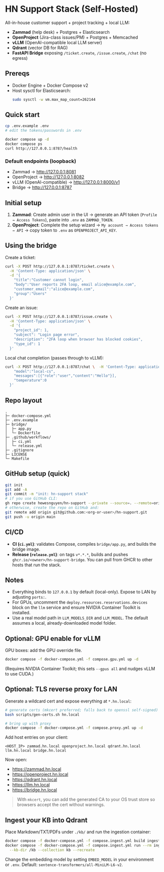 # HN Support Stack (Self-Hosted)

All-in-house customer support + project tracking + local LLM:

- **Zammad** (help desk) + Postgres + Elasticsearch
- **OpenProject** (Jira-class issues/PM) + Postgres + Memcached
- **vLLM** (OpenAI-compatible local LLM server)
- **Qdrant** (vector DB for RAG)
- **FastAPI Bridge** exposing `/ticket.create`, `/issue.create`, `/chat` (no egress)

## Prereqs
- Docker Engine + Docker Compose v2
- Host sysctl for Elasticsearch:
  ```bash
  sudo sysctl -w vm.max_map_count=262144
  ```

## Quick start
```bash
cp .env.example .env
# edit the tokens/passwords in .env

docker compose up -d
docker compose ps
curl http://127.0.0.1:8787/health
```

### Default endpoints (loopback)
- Zammad → http://127.0.0.1:8081
- OpenProject → http://127.0.0.1:8082
- vLLM (OpenAI-compatible) → http://127.0.0.1:8000/v1
- Bridge → http://127.0.0.1:8787

## Initial setup
1. **Zammad**: Create admin user in the UI → generate an API token (`Profile → Access Tokens`), paste into `.env` as `ZAMMAD_TOKEN`.
2. **OpenProject**: Complete the setup wizard → `My account → Access tokens → API` → copy token to `.env` as `OPENPROJECT_API_KEY`.

## Using the bridge
Create a ticket:
```bash
curl -X POST http://127.0.0.1:8787/ticket.create \
  -H 'Content-Type: application/json' \
  -d '{
    "title":"Customer cannot login",
    "body":"User reports 2FA loop, email alice@example.com",
    "customer_email":"alice@example.com",
    "group":"Users"
  }'
```

Create an issue:
```bash
curl -X POST http://127.0.0.1:8787/issue.create \
  -H 'Content-Type: application/json' \
  -d '{
    "project_id": 1,
    "subject": "Login page error",
    "description": "2FA loop when browser has blocked cookies",
    "type_id": 1
  }'
```

Local chat completion (passes through to vLLM):
```bash
curl -X POST http://127.0.0.1:8787/chat \  -H 'Content-Type: application/json' \  -d '{
    "model":"local-cs",
    "messages":[{"role":"user","content":"Hello"}],
    "temperature":0
  }'
```

## Repo layout
```
.
├─ docker-compose.yml
├─ .env.example
├─ bridge/
│  ├─ app.py
│  └─ Dockerfile
├─ .github/workflows/
│  ├─ ci.yml
│  └─ release.yml
├─ .gitignore
├─ LICENSE
└─ Makefile
```

## GitHub setup (quick)
```bash
git init
git add -A
git commit -m "init: hn-support stack"
# if you use GitHub CLI:
gh repo create hewesnguyen/hn-support --private --source=. --remote=origin --push
# otherwise, create the repo on GitHub and:
git remote add origin git@github.com:<org-or-user>/hn-support.git
git push -u origin main
```

## CI/CD
- **CI (`ci.yml`)**: validates Compose, compiles `bridge/app.py`, and builds the bridge image.
- **Release (`release.yml`)**: on tags `v*.*.*`, builds and pushes `ghcr.io/<owner>/hn-support-bridge`.
You can pull from GHCR to other hosts that run the stack.

## Notes
- Everything binds to `127.0.0.1` by default (local-only). Expose to LAN by adjusting `ports:`.
- For GPUs, uncomment the `deploy.resources.reservations.devices` block on the `llm` service and ensure NVIDIA Container Toolkit is installed.
- Use a real model path in `LLM_MODELS_DIR` and `LLM_MODEL`. The default assumes a local, already-downloaded model folder.


## Optional: GPU enable for vLLM
GPU boxes: add the GPU override file.
```bash
docker compose -f docker-compose.yml -f compose.gpu.yml up -d
```
(Requires NVIDIA Container Toolkit; this sets `--gpus all` and nudges vLLM to use CUDA.)

## Optional: TLS reverse proxy for LAN
Generate a wildcard cert and expose everything at `*.hn.local`:
```bash
# generate certs (mkcert preferred; falls back to openssl self-signed)
bash scripts/gen-certs.sh hn.local

# bring up with proxy
docker compose -f docker-compose.yml -f compose.proxy.yml up -d
```

Add host entries on your client:
```
<HOST_IP> zammad.hn.local openproject.hn.local qdrant.hn.local llm.hn.local bridge.hn.local
```
Now open:
- https://zammad.hn.local
- https://openproject.hn.local
- https://qdrant.hn.local
- https://llm.hn.local
- https://bridge.hn.local

> With `mkcert`, you can add the generated CA to your OS trust store so browsers accept the cert without warnings.

## Ingest your KB into Qdrant
Place Markdown/TXT/PDFs under `./kb/` and run the ingestion container:
```bash
docker compose -f docker-compose.yml -f compose.ingest.yml build ingest
docker compose -f docker-compose.yml -f compose.ingest.yml run --rm ingest \
  --kb-dir /kb --collection kb --recreate
```
Change the embedding model by setting `EMBED_MODEL` in your environment or `.env`. Default: `sentence-transformers/all-MiniLM-L6-v2`.
